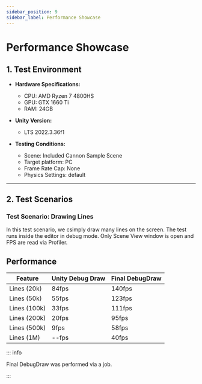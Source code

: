 ```yaml
---
sidebar_position: 9
sidebar_label: Performance Showcase
---
```


# Performance Showcase


## 1. Test Environment

- **Hardware Specifications:**
  - CPU: AMD Ryzen 7 4800HS
  - GPU: GTX 1660 Ti
  - RAM: 24GB

- **Unity Version:**
  - LTS 2022.3.36f1

- **Testing Conditions:**
  - Scene: Included Cannon Sample Scene
  - Target platform: PC
  - Frame Rate Cap: None
  - Physics Settings: default

---

## 2. Test Scenarios

### Test Scenario: Drawing Lines

In this test scenario, we csimply draw many lines on the screen.
The test runs inside the editor in debug mode. Only Scene View window is open and FPS are read via Profiler.



## Performance

| Feature                      | Unity Debug Draw              | Final DebugDraw               |
|------------------------------|-------------------------------|--------------------------------|
| Lines (20k)  | 84fps                       | 140fps                    |
| Lines (50k)  | 55fps                       | 123fps                    |
| Lines (100k)  | 33fps                       | 111fps                    |
| Lines (200k)  | 20fps                       | 95fps                    |
| Lines (500k)  | 9fps                       | 58fps                    |
| Lines (1M)  | --fps                       | 40fps                    |

::: info

Final DebugDraw was performed via a job.

:::